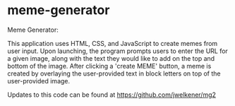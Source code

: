 # meme-generator
Meme Generator:

This application uses HTML, CSS, and JavaScript to create memes from user input. Upon launching, the program prompts users to enter the URL for a given image, along with the text they would like to add on the top and bottom of the image. After clicking a 'create MEME' button, a meme is created by overlaying the user-provided text in block letters on top of the user-provided image.

Updates to this code can be found at https://github.com/jwelkener/mg2
